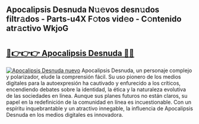 ## Apocalipsis Desnuda N𝚞𝚎vos desn𝚞dos filtr𝚊dos - Parts-u4X F𝚘tos vid𝚎o - C𝚘ntenido atr𝚊ctivo WkjoG

# <h2><a href="http://mbden1e.tromn.icu/?c=Apocalipsis+Desnuda">🔗👉👉👉 Apocalipsis Desnuda 🔗🔗</a></h2>

[![Apocalipsis Desnuda nuevo](https://i.imgur.com/pEAQMta.gif)](http://mbden1e.tromn.icu/?c=Apocalipsis+Desnuda)
Apocalipsis Desnuda, un personaje complejo y polarizador, elude la comprensión fácil. Su uso pionero de los medios digitales para la autoexpresión ha cautivado y enfurecido a los críticos, encendiendo debates sobre la identidad, la ética y la naturaleza evolutiva de las sociedades en línea. Aunque sus planes futuros no están claros, su papel en la redefinición de la comunidad en línea es incuestionable. Con un espíritu inquebrantable y un atractivo innegable, la influencia de Apocalipsis Desnuda en los medios digitales es innovadora.
